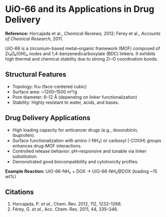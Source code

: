 # UiO-66 and its Applications in Drug Delivery

**Reference:** Horcajada et al., *Chemical Reviews*, 2012; Férey et al., *Accounts of Chemical Research*, 2011.

UiO-66 is a zirconium-based metal–organic framework (MOF) composed of Zr₆O₄(OH)₄ nodes and 1,4-benzenedicarboxylate (BDC) linkers. 
It exhibits high thermal and chemical stability due to strong Zr–O coordination bonds.

## Structural Features
- Topology: fcu (face-centered cubic)
- Surface area: ~1200–1500 m²/g
- Pore diameter: 6–12 Å (depending on linker functionalization)
- Stability: Highly resistant to water, acids, and bases.

## Drug Delivery Applications
- High loading capacity for anticancer drugs (e.g., doxorubicin, ibuprofen).
- Surface functionalization with amino (-NH₂) or carboxyl (-COOH) groups enhances drug–MOF interactions.
- Controlled release behavior: pH-responsive and tunable via linker substitution.
- Demonstrated good biocompatibility and cytotoxicity profiles.

**Example Reaction:** UiO-66-NH₂ + DOX → UiO-66-NH₂@DOX (loading ~15 wt%)

## Citations
1. Horcajada, P. *et al.*, Chem. Rev. 2012, 112, 1232–1268.
2. Férey, G. *et al.*, Acc. Chem. Res. 2011, 44, 335–346.
